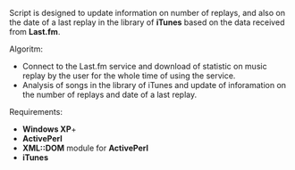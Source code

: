 Script is designed to update information on number of replays, and also on the date of a last replay in the library of **iTunes** based on the data received from **Last.fm**.

Algoritm:
  * Connect to the Last.fm service and download of statistic on music replay by the user for the whole time of using the service.
  * Analysis of songs in the library of iTunes and update of inforamation on the number of replays and date of a last replay.

Requirements:
  * **Windows XP**+
  * **ActivePerl**
  * **XML::DOM** module for **ActivePerl**
  * **iTunes**